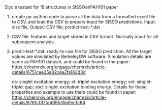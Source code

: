 Siyu's testset for 16 structures in SISSOonPAH101 paper

1. create.py: python code to parse all the data from a formatted excel file to CSV, and load the CSV to prepare input for SISSO predictions.
Input: xlsx file; Output: CSV file; predict-test-*.dat

2. CSV file: features and target stored in CSV format. Normally input for all subsequent analysis.
   

3. predit-test-*.dat: ready-to-use file for SISSO prediction. All the target values are simulated by BerkeleyGW software. Simulation details are same as PAH101 dataset, and could be found in the paper: https://chemrxiv.org/engage/chemrxiv/article-details/6751cee35a82cea2fa182d3d

   es: singlet excitation energy; et: triplet excitation energy; est: singlet-triplet gap; sbd: singlet excitation binding energy. Details for these properties and example to use them could be found in paper: https://chemrxiv.org/engage/chemrxiv/article-details/6761cf87fa469535b9ec1c84

